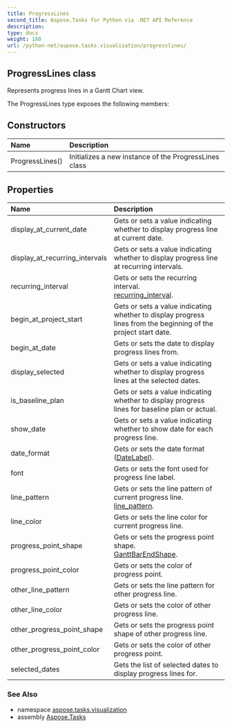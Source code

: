 ```yaml
---
title: ProgressLines
second_title: Aspose.Tasks for Python via .NET API Reference
description: 
type: docs
weight: 160
url: /python-net/aspose.tasks.visualization/progresslines/
---
```


## ProgressLines class

Represents progress lines in a Gantt Chart view.

The ProgressLines type exposes the following members:
## Constructors
| Name | Description |
| :- | :- |
|ProgressLines()|Initializes a new instance of the ProgressLines class|
## Properties
| Name | Description |
| :- | :- |
|display_at_current_date|Gets or sets a value indicating whether to display progress line at current date.|
|display_at_recurring_intervals|Gets or sets a value indicating whether to display progress line at recurring intervals.|
|recurring_interval|Gets or sets the recurring interval.<br/>            [recurring_interval](/tasks/python-net/aspose.tasks.visualization/progresslines/).|
|begin_at_project_start|Gets or sets a value indicating whether to display progress lines from the beginning of the project start date.|
|begin_at_date|Gets or sets the date to display progress lines from.|
|display_selected|Gets or sets a value indicating whether to display progress lines at the selected dates.|
|is_baseline_plan|Gets or sets a value indicating whether to display progress lines for baseline plan or actual.|
|show_date|Gets or sets a value indicating whether to show date for each progress line.|
|date_format|Gets or sets the date format ([DateLabel](/tasks/python-net/aspose.tasks.visualization/datelabel/)).|
|font|Gets or sets the font used for progress line label.|
|line_pattern|Gets or sets the line pattern of current progress line.<br/>            [line_pattern](/tasks/python-net/aspose.tasks.visualization/progresslines/).|
|line_color|Gets or sets the line color for current progress line.|
|progress_point_shape|Gets or sets the progress point shape.<br/>            [GanttBarEndShape](/tasks/python-net/aspose.tasks.visualization/ganttbarendshape/).|
|progress_point_color|Gets or sets the color of progress point.|
|other_line_pattern|Gets or sets the line pattern for other progress line.|
|other_line_color|Gets or sets the color of other progress line.|
|other_progress_point_shape|Gets or sets the progress point shape of other progress line.|
|other_progress_point_color|Gets or sets the color of other progress point.|
|selected_dates|Gets the list of selected dates to display progress lines for.|

### See Also

* namespace [aspose.tasks.visualization](/tasks/python-net/aspose.tasks.visualization/)
* assembly [Aspose.Tasks](/tasks/python-net/)


